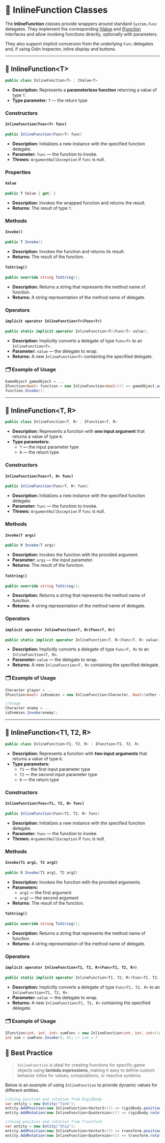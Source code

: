 # 🧩 InlineFunction Classes

The **InlineFunction** classes provide wrappers around standard `System.Func` delegates. They implement the corresponding [IValue](../Values/IValue.md) and [IFunction](IFunction.md) interfaces and allow invoking functions directly, optionally with parameters.  

They also support implicit conversion from the underlying `Func` delegates and, if using Odin Inspector, inline display and buttons.

---

## 🧩 InlineFunction&lt;T&gt;
```csharp
public class InlineFunction<T> : IValue<T>
```
- **Description:** Represents a **parameterless function** returning a value of type `T`.
- **Type parameter:** `T` — the return type

### Constructors

#### `InlineFunction(Func<T> func)`
```csharp
public InlineFunction(Func<T> func)
```
- **Description:** Initializes a new instance with the specified function delegate.
- **Parameter:** `func` — the function to invoke.
- **Throws:** `ArgumentNullException` if `func` is null.

### Properties

#### `Value`
```csharp
public T Value { get; }
```
- **Description:** Invokes the wrapped function and returns the result.
- **Returns:** The result of type `T`.

### Methods

#### `Invoke()`
```csharp
public T Invoke()
```
- **Description:** Invokes the function and returns its result.
- **Returns:** The result of the function.

#### `ToString()`
```csharp
public override string ToString();
```
- **Description:** Returns a string that represents the method name of function.
- **Returns:** A string representation of the method name of delegate.

### Operators

#### `implicit operator InlineFunction<T>(Func<T>)`
```csharp
public static implicit operator InlineFunction<T>(Func<T> value);
```
- **Description:** Implicitly converts a delegate of type `Func<T>` to an `InlineFunction<T>`.
- **Parameter:** `value` — the delegate to wrap.
- **Returns:** A new `InlineFunction<T>` containing the specified delegate.

### 🗂 Example of Usage

```csharp
GameObject gameObject = ...
IFunction<bool> function = new InlineFunction<bool>(() => gameObject.activeSelf);
function.Invoke();
```

---

## 🧩 InlineFunction&lt;T, R&gt;
```csharp
public class InlineFunction<T, R> : IFunction<T, R>
```
- **Description:** Represents a function with **one input argument** that returns a value of type `R`.
- **Type parameters:**
    - `T` — the input parameter type
    - `R` — the return type

### Constructors

#### `InlineFunction(Func<T, R> func)`
```csharp
public InlineFunction(Func<T, R> func)
```
- **Description:** Initializes a new instance with the specified function delegate.
- **Parameter:** `func` — the function to invoke.
- **Throws:** `ArgumentNullException` if `func` is null.

### Methods

#### `Invoke(T args)`
```csharp
public R Invoke(T args)
```
- **Description:** Invokes the function with the provided argument.
- **Parameter:** `args` — the input parameter.
- **Returns:** The result of the function.

#### `ToString()`
```csharp
public override string ToString();
```
- **Description:** Returns a string that represents the method name of function.
- **Returns:** A string representation of the method name of delegate.

### Operators

#### `implicit operator InlineFunction<T, R>(Func<T, R>)`
```csharp
public static implicit operator InlineFunction<T, R>(Func<T, R> value);
```
- **Description:** Implicitly converts a delegate of type `Func<T, R>` to an `InlineFunction<T, R>`.
- **Parameter:** `value` — the delegate to wrap.
- **Returns:** A new `InlineFunction<T, R>` containing the specified delegate.

### 🗂 Example of Usage

```csharp
Character player = ...
IFunction<bool> isEnemies = new InlineFunction<Character, bool>(other => player.Team != other.Team);

//Usage
Character enemy = ...
isEnemies.Invoke(enemy);
```
---

## 🧩 InlineFunction&lt;T1, T2, R&gt;
```csharp
public class InlineFunction<T1, T2, R> : IFunction<T1, T2, R>
```
- **Description:** Represents a function with **two input arguments** that returns a value of type `R`.
- **Type parameters:**
    - `T1` — the first input parameter type
    - `T2` — the second input parameter type
    - `R` — the return type

### Constructors

#### `InlineFunction(Func<T1, T2, R> func)`
```csharp
public InlineFunction(Func<T1, T2, R> func)
```
- **Description:** Initializes a new instance with the specified function delegate.
- **Parameter:** `func` — the function to invoke.
- **Throws:** `ArgumentNullException` if `func` is null.

### Methods

#### `Invoke(T1 arg1, T2 arg2)`
```csharp
public R Invoke(T1 arg1, T2 arg2)
```
- **Description:** Invokes the function with the provided arguments.
- **Parameters:**
    - `arg1` — the first argument
    - `arg2` — the second argument
- **Returns:** The result of the function.

#### `ToString()`
```csharp
public override string ToString();
```
- **Description:** Returns a string that represents the method name of function.
- **Returns:** A string representation of the method name of delegate.

### Operators

#### `implicit operator InlineFunction<T1, T2, R>(Func<T1, T2, R>)`
```csharp
public static implicit operator InlineFunction<T1, T2, R>(Func<T1, T2, R> value);
```
- **Description:** Implicitly converts a delegate of type `Func<T1, T2, R>` to an `InlineFunction<T1, T2, R>`.
- **Parameter:** `value` — the delegate to wrap.
- **Returns:** A new `InlineFunction<T1, T2, R>` containing the specified delegate.

### 🗂 Example of Usage

```csharp
IFunction<int, int, int> sumFunc = new InlineFunction<int, int, int>((a, b) => a + b);
int sum = sumFunc.Invoke(3, 4); // sum = 7
```

## 📌 Best Practice

> `InlineFunction` is ideal for creating functions for specific game objects using **lambda expressions**, making it easy to define custom behavior inline for values, computations, or reactive systems.

Below is an example of using `InlineFunction` to provide dynamic values for different entities.

```csharp
//Using position and rotation from Rigidbody
var entity = new Entity("Tank");
entity.AddPosition(new InlineFunction<Vector3>(() => rigidbody.position));
entity.AddRotation(new InlineFunction<Quaternion>(() => rigidbody.rotation));
```

```csharp
//Using position and rotation from Transform
var entity = new Entity("Ship");
entity.AddPosition(new InlineFunction<Vector3>(() => transform.position));
entity.AddRotation(new InlineFunction<Quaternion>(() => transform.rotation));
```